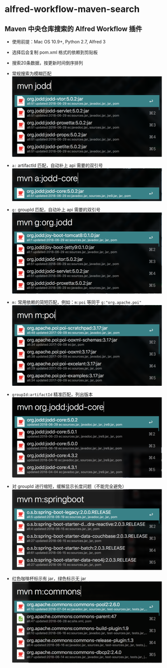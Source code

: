 # alfred-workflow-maven-search
Maven 中央仓库搜索的 Alfred Workflow 插件
------
* 使用前提：Mac OS 10.9+, Python 2.7, Alfred 3
* 选择后会复制 pom.xml 格式的依赖到剪贴板
* 搜索20条数据，按更新时间倒序排列

* 常规搜索为模糊匹配
![](site/demo.png)

* `a:` artifactId 匹配，自动补上 api 需要的双引号
![](site/demo-a.png)

* `g:` groupId 匹配，自动补上 api 需要的双引号
![](site/demo-g.png)

* `m:` 常用依赖的简短匹配，例如：`m:poi` 等同于 `g:"org.apache.poi"`
![](site/demo-m.png)

* `groupId:artifactId` 精准匹配，列出版本
![](site/demo-ga.png)

* 对 groupId 进行缩短，缓解显示长度问题（不能完全避免）
![](site/demo-len.png)

* 红色咖啡杯标示有 jar，绿色标示无 jar
![](site/demo-status.png)